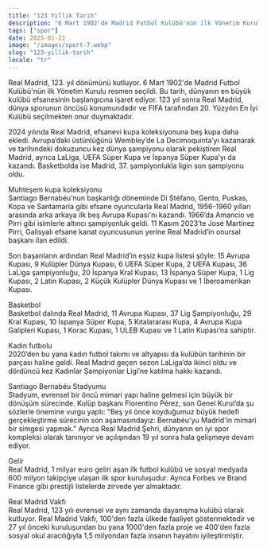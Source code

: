 ```yaml
---
title: "123 Yıllık Tarih"
description: "6 Mart 1902'de Madrid Futbol Kulübü'nün ilk Yönetim Kurulu seçildi."
tags: ["spor"]
date: 2025-01-22
image: "/images/sport-7.webp"
slug: "123-yillik-tarih"
locale: "tr"
---
```


Real Madrid, 123. yıl dönümünü kutluyor. 6 Mart 1902'de Madrid Futbol Kulübü'nün ilk Yönetim Kurulu resmen seçildi. Bu tarih, dünyanın en büyük kulübü efsanesinin başlangıcına işaret ediyor. 123 yıl sonra Real Madrid, dünya sporunun öncüsü konumundadır ve FIFA tarafından 20. Yüzyılın En İyi Kulübü seçilmekten onur duymaktadır.

2024 yılında Real Madrid, efsanevi kupa koleksiyonuna beş kupa daha ekledi. Avrupa’daki üstünlüğünü Wembley’de La Decimoquinta’yı kazanarak ve tarihindeki dokuzuncu kez dünya şampiyonu olarak pekiştiren Real Madrid, ayrıca LaLiga, UEFA Süper Kupa ve İspanya Süper Kupa’yı da kazandı. Basketbolda ise Madrid, 37. şampiyonlukla ligin son şampiyonu oldu.

Muhteşem kupa koleksiyonu  
Santiago Bernabéu’nun başkanlığı döneminde Di Stéfano, Gento, Puskas, Kopa ve Santamaría gibi efsane oyuncularla Real Madrid, 1956-1960 yılları arasında arka arkaya ilk beş Avrupa Kupası'nı kazandı. 1966’da Amancio ve Pirri gibi isimlerle altıncı şampiyonluk geldi. 11 Kasım 2023’te José Martínez Pirri, Galisyalı efsane kanat oyuncusunun yerine Real Madrid’in onursal başkanı ilan edildi.

Son başarıların ardından Real Madrid’in eşsiz kupa listesi şöyle: 15 Avrupa Kupası, 9 Kulüpler Dünya Kupası, 6 UEFA Süper Kupa, 2 UEFA Kupası, 36 LaLiga şampiyonluğu, 20 İspanya Kral Kupası, 13 İspanya Süper Kupa, 1 Lig Kupası, 2 Latin Kupası, 2 Küçük Kulüpler Dünya Kupası ve 1 İberoamerikan Kupası.

Basketbol  
Basketbol dalında Real Madrid, 11 Avrupa Kupası, 37 Lig Şampiyonluğu, 29 Kral Kupası, 10 İspanya Süper Kupa, 5 Kıtalararası Kupa, 4 Avrupa Kupa Galipleri Kupası, 1 Korac Kupası, 1 ULEB Kupası ve 1 Latin Kupası’na sahiptir.

Kadın futbolu  
2020’den bu yana kadın futbol takımı ve altyapısı da kulübün tarihinin bir parçası haline geldi. Real Madrid geçen sezon LaLiga’da ikinci oldu ve dördüncü kez Kadınlar Şampiyonlar Ligi’ne katılma hakkı kazandı.

Santiago Bernabéu Stadyumu  
Stadyum, evrensel bir öncü mimari yapı haline gelmesi için büyük bir dönüşüm sürecinde. Kulüp başkanı Florentino Pérez, son Genel Kurul’da şu sözlerle önemine vurgu yaptı: "Beş yıl önce koyduğumuz büyük hedefi gerçekleştirme sürecinin son aşamasındayız: Bernabéu'yu Madrid'in mimari bir simgesi yapmak." Ayrıca Real Madrid Şehri, dünyanın en iyi spor kompleksi olarak tanınıyor ve açılışından 19 yıl sonra hala gelişmeye devam ediyor.

Gelir  
Real Madrid, 1 milyar euro geliri aşan ilk futbol kulübü ve sosyal medyada 600 milyon takipçiye ulaşan ilk spor kuruluşudur. Ayrıca Forbes ve Brand Finance gibi prestijli listelerde zirvede yer almaktadır.

Real Madrid Vakfı  
Real Madrid, 123 yılı evrensel ve aynı zamanda dayanışma kulübü olarak kutluyor. Real Madrid Vakfı, 100'den fazla ülkede faaliyet göstermektedir ve 27 yıl önceki kuruluşundan bu yana 1000'den fazla proje ve 400'den fazla sosyal okul aracılığıyla 1,5 milyondan fazla insanın hayatını iyileştirmiştir.
